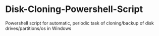 # Disk-Cloning-Powershell-Script
Powershell script for automatic, periodic task of cloning/backup of disk drives/partitions/os in Windows
